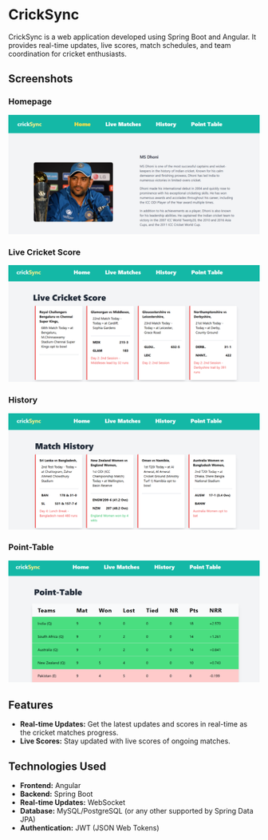 # CrickSync

CrickSync is a web application developed using Spring Boot and Angular. It provides real-time updates, live scores, match schedules, and team coordination for cricket enthusiasts.

## Screenshots

### Homepage

![Homepage](assets/ss1.png)

### Live Cricket Score

![Live Cricket Score](/assets/ss2.png)

### History

![Match History](assets/ss3.png)

### Point-Table

![Point-Table](assets/ss4.png)

## Features

- **Real-time Updates:** Get the latest updates and scores in real-time as the cricket matches progress.
- **Live Scores:** Stay updated with live scores of ongoing matches.


## Technologies Used

- **Frontend:** Angular
- **Backend:** Spring Boot
- **Real-time Updates:** WebSocket
- **Database:** MySQL/PostgreSQL (or any other supported by Spring Data JPA)
- **Authentication:** JWT (JSON Web Tokens)

